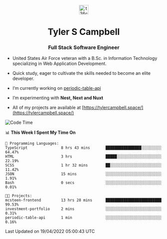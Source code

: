 <p align="center">
<a href="https://www.linkedin.com/in/t36campbell" target="blank"><img align="center" src="https://ik.imagekit.io/t36campbell/Portfolio/linkedin.png.original_m8bbGgPh6.png" alt="t36campbell" height="30" width="30" /></a>
</p>
<h1 align="center">Tyler S Campbell</h1>
<h3 align="center">Full Stack Software Engineer</h3>

* United States Air Force veteran with a B.Sc. in Information Technology specializing in Web Application Development. 

* Quick study, eager to cultivate the skills needed to become an elite developer.

* I’m currently working on [periodic-table-api](https://github.com/t36campbell/periodic-table-api)

* I’m experimenting with **Nest, Next and Nuxt**

* All of my projects are available at [https://tylercampbell.space/](https://tylercampbell.space/)

<!--START_SECTION:waka-->
![Code Time](http://img.shields.io/badge/Code%20Time-1%2C576%20hrs%2028%20mins-blue)

📊 **This Week I Spent My Time On** 

```text
💬 Programming Languages: 
TypeScript               8 hrs 43 mins       ████████████████░░░░░░░░░   64.47% 
HTML                     3 hrs               █████░░░░░░░░░░░░░░░░░░░░   22.19% 
SCSS                     1 hr 32 mins        ██░░░░░░░░░░░░░░░░░░░░░░░   11.42% 
JSON                     15 mins             ░░░░░░░░░░░░░░░░░░░░░░░░░   1.91% 
Bash                     0 secs              ░░░░░░░░░░░░░░░░░░░░░░░░░   0.01%

🐱‍💻 Projects: 
mcsteen-frontend         13 hrs 28 mins      █████████████████████████   99.53% 
investment-portfolio     2 mins              ░░░░░░░░░░░░░░░░░░░░░░░░░   0.31% 
periodic-table-api       1 min               ░░░░░░░░░░░░░░░░░░░░░░░░░   0.16%

```


 Last Updated on 19/04/2022 05:00:43 UTC
<!--END_SECTION:waka-->
